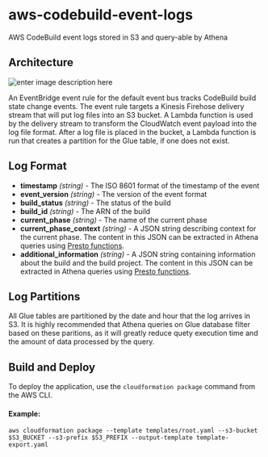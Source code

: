# aws-codebuild-event-logs
AWS CodeBuild event logs stored in S3 and query-able by Athena

## Architecture

![enter image description here](https://d50daux61fgb.cloudfront.net/aws-codebuild-event-logs/solution-architecture.png)

An EventBridge event rule for the default event bus tracks CodeBuild build state change events. The event rule targets a Kinesis Firehose delivery stream that will put log files into an S3 bucket. A Lambda function is used by the delivery stream to transform the CloudWatch event payload into the log file format. After a log file is placed in the bucket, a Lambda function is run that creates a partition for the Glue table, if one does not exist.

## Log Format

 - **timestamp** *(string)* - The ISO 8601 format of the timestamp of the event
 - **event_version** *(string)* - The version of the event format
 - **build_status** *(string)* - The status of the build
 - **build_id** *(string)* - The ARN of the build
 - **current_phase** *(string)* - The name of the current phase
 - **current_phase_context** *(string)* - A JSON string describing context for the current phase. The content in this JSON can be extracted in Athena queries using [Presto functions](https://prestodb.io/docs/0.172/functions/json.html).
 - **additional_information** *(string)* - A JSON string containing information about the build and the build project. The content in this JSON can be extracted in Athena queries using [Presto functions](https://prestodb.io/docs/0.172/functions/json.html).


## Log Partitions

All Glue tables are partitioned by the date and hour that the log arrives in S3. It is highly recommended that Athena queries on Glue database filter based on these paritions, as it will greatly reduce quety execution time and the amount of data processed by the query.


## Build and Deploy

To deploy the application, use the `cloudformation package` command from the AWS CLI. 
 
#### Example:

`aws cloudformation package --template templates/root.yaml --s3-bucket $S3_BUCKET --s3-prefix $S3_PREFIX --output-template template-export.yaml`